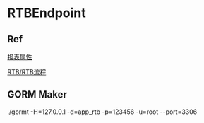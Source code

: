 # RTBEndpoint

## Ref

[报表属性](https://www.processon.com/view/link/617a45ee7d9c08459fb9be2d?pw=123456#map)

[RTB/RTB流程](https://www.processon.com/view/link/617a42f30e3e7416bdedbd08?pw=123456)

## GORM Maker

./gormt -H=127.0.0.1 -d=app_rtb -p=123456 -u=root --port=3306
